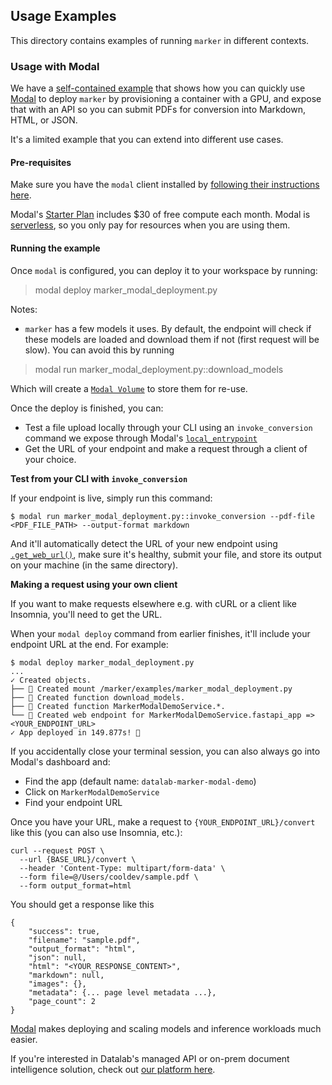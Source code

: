 ## Usage Examples

This directory contains examples of running `marker` in different contexts.

### Usage with Modal

We have a [self-contained example](./marker_modal_deployment.py) that shows how you can quickly use [Modal](https://modal.com) to deploy `marker` by provisioning a container with a GPU, and expose that with an API so you can submit PDFs for conversion into Markdown, HTML, or JSON.

It's a limited example that you can extend into different use cases.

#### Pre-requisites

Make sure you have the `modal` client installed by [following their instructions here](https://modal.com/docs/guide#getting-started).

Modal's [Starter Plan](https://modal.com/pricing) includes $30 of free compute each month.
Modal is [serverless](https://arxiv.org/abs/1902.03383), so you only pay for resources when you are using them.

#### Running the example

Once `modal` is configured, you can deploy it to your workspace by running:

> modal deploy marker_modal_deployment.py

Notes:
- `marker` has a few models it uses. By default, the endpoint will check if these models are loaded and download them if not (first request will be slow). You can avoid this by running

> modal run marker_modal_deployment.py::download_models

Which will create a [`Modal Volume`](https://modal.com/docs/guide/Volumes) to store them for re-use.

Once the deploy is finished, you can:
- Test a file upload locally through your CLI using an `invoke_conversion` command we expose through Modal's [`local_entrypoint`](https://modal.com/docs/reference/modal.App#local_entrypoint)
- Get the URL of your endpoint and make a request through a client of your choice.

**Test from your CLI with `invoke_conversion`**

If your endpoint is live, simply run this command:

```
$ modal run marker_modal_deployment.py::invoke_conversion --pdf-file <PDF_FILE_PATH> --output-format markdown
```

And it'll automatically detect the URL of your new endpoint using [`.get_web_url()`](https://modal.com/docs/guide/webhook-urls#determine-the-url-of-a-web-endpoint-from-code), make sure it's healthy, submit your file, and store its output on your machine (in the same directory).

**Making a request using your own client**

If you want to make requests elsewhere e.g. with cURL or a client like Insomnia, you'll need to get the URL.

When your `modal deploy` command from earlier finishes, it'll include your endpoint URL at the end. For example:

```
$ modal deploy marker_modal_deployment.py
...
✓ Created objects.
├── 🔨 Created mount /marker/examples/marker_modal_deployment.py
├── 🔨 Created function download_models.
├── 🔨 Created function MarkerModalDemoService.*.
└── 🔨 Created web endpoint for MarkerModalDemoService.fastapi_app => <YOUR_ENDPOINT_URL>
✓ App deployed in 149.877s! 🎉
```

If you accidentally close your terminal session, you can also always go into Modal's dashboard and:
  - Find the app (default name: `datalab-marker-modal-demo`)
  - Click on `MarkerModalDemoService`
  - Find your endpoint URL

Once you have your URL, make a request to `{YOUR_ENDPOINT_URL}/convert` like this (you can also use Insomnia, etc.):
```
curl --request POST \
  --url {BASE_URL}/convert \
  --header 'Content-Type: multipart/form-data' \
  --form file=@/Users/cooldev/sample.pdf \
  --form output_format=html
  ```

You should get a response like this

```
{
	"success": true,
	"filename": "sample.pdf",
	"output_format": "html",
	"json": null,
	"html": "<YOUR_RESPONSE_CONTENT>",
	"markdown": null,
	"images": {},
	"metadata": {... page level metadata ...},
	"page_count": 2
}
```

[Modal](https://modal.com) makes deploying and scaling models and inference workloads much easier.

If you're interested in Datalab's managed API or on-prem document intelligence solution, check out [our platform here](https://datalab.to/?utm_source=gh-marker).
